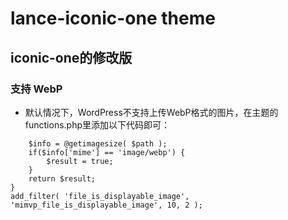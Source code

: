 # lance-iconic-one theme
## iconic-one的修改版
### 支持 WebP
- 默认情况下，WordPress不支持上传WebP格式的图片，在主题的functions.php里添加以下代码即可：  
```function mimvp_file_is_displayable_image($result, $path) {  
    $info = @getimagesize( $path );  
    if($info['mime'] == 'image/webp') {  
        $result = true;  
    }  
    return $result;  
}  
add_filter( 'file_is_displayable_image', 'mimvp_file_is_displayable_image', 10, 2 );
```
